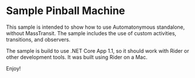 # Sample Pinball Machine

This sample is intended to show how to use Automatonymous standalone, without MassTransit. The sample includes the use of custom activities, transitions, and observers.

The sample is build to use .NET Core App 1.1, so it should work with Rider or other development tools. It was built using Rider on a Mac.

Enjoy!
